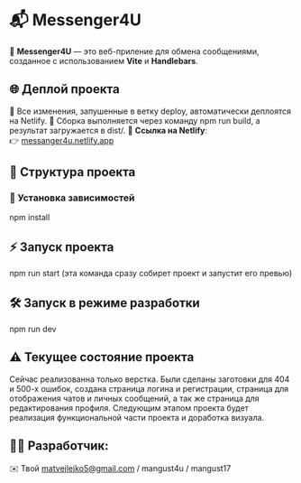 # 📬 Messenger4U

🚀 **Messenger4U** — это веб-приление для обмена сообщениями, созданное с использованием **Vite** и **Handlebars**.

## 🌐 Деплой проекта
🔹 Все изменения, запушенные в ветку deploy, автоматически деплоятся на Netlify.
🔹 Сборка выполняется через команду npm run build, а результат загружается в dist/.
🔗 **Ссылка на Netlify**:  
👉 [messanger4u.netlify.app](https://messanger4u.netlify.app)

## 📂 Структура проекта

### 🔧 Установка зависимостей
npm install

## ⚡ Запуск проекта
npm run start (эта команда сразу собирет проект и запустит его превью)

## 🛠 Запуск в режиме разработки
npm run dev

## ⚠️ Текущее состояние проекта
Сейчас реализованна только верстка. Были сделаны заготовки для 404 и 500-х ошибок, создана страница логина и регистрации, страница для отображения чатов и личных сообщений, а так же страница для редактирования профиля. Следующим этапом проекта будет реализация функциональной части проекта и доработка визуала.

## 👨‍💻 Разработчик:
✉️ Твой matvejlejko5@gmail.com / mangust4u / mangust17
